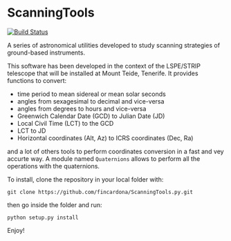 # ScanningTools

[![Build Status](https://travis-ci.com/fincardona/ScanningTools.py.svg?branch=master)](https://travis-ci.com/fincardona/ScanningTools.py)

A series of astronomical utilities developed to study scanning strategies of ground-based instruments. 

This software has been developed in the context of the LSPE/STRIP telescope that will be installed at Mount Teide, Tenerife. It provides functions to convert:

  - time period to mean sidereal or mean solar seconds
  - angles from sexagesimal to decimal and vice-versa
  - angles from degrees to hours and vice-versa
  - Greenwich Calendar Date (GCD) to Julian Date (JD)
  - Local Civil Time (LCT) to the GCD
  - LCT to JD
  - Horizontal coordinates (Alt, Az) to ICRS coordinates (Dec, Ra) 

and a lot of others tools to perform coordinates conversion in a fast and vey accurte way. A module named `Quaternions` allows to perform all the operations with the quaternions.
  
To install, clone the repository in your local folder with:

`git clone https://github.com/fincardona/ScanningTools.py.git`

then go inside the folder and run:

`python setup.py install`

Enjoy!
